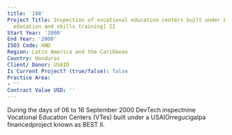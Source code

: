 ```yaml
---
title: '188'
Project Title: Inspection of vocational education centers built under BEST [basic
  education and skills training] II
Start Year: '2000'
End Year: '2000'
ISO3 Code: HND
Region: Latin America and the Caribbean
Country: Honduras
Client/ Donor: USAID
Is Current Project? (true/false): false
Practice Area:
- ''
Contract Value USD: ''
---
```


During the days of 06 to 16 September 2000 DevTech inspectnine Vocational Education Centers (VTes) built under a USAIOrregucigalpa financedproject known as BEST II.